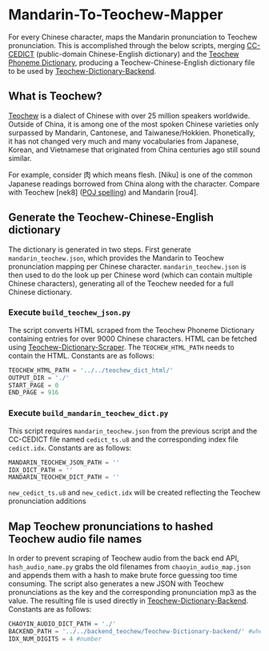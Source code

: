 # Mandarin-To-Teochew-Mapper
For every Chinese character, maps the Mandarin pronunciation to Teochew pronunciation. 
This is accomplished through the below scripts, merging 
[CC-CEDICT](https://cc-cedict.org) \(public-domain Chinese-English dictionary\) 
and the [Teochew Phoneme Dictionary](http://www.czyzd.com), producing a 
Teochew-Chinese-English dictionary file to be used by 
[Teochew-Dictionary-Backend](https://github.com/paulronla/teochew-dictionary-backend).

## What is Teochew?
[Teochew](https://en.wikipedia.org/wiki/Teochew_dialect) is a dialect of 
Chinese with over 25 million speakers worldwide. Outside of China, it is 
among one of the most spoken Chinese varieties only surpassed by 
Mandarin, Cantonese, and Taiwanese/Hokkien. Phonetically, it has not 
changed very much and many vocabularies from Japanese, Korean, and Vietnamese 
that originated from China centuries ago still sound similar.

For example, consider 肉 which means flesh. \[Niku\] is one of the common 
Japanese readings borrowed from China along with the character. Compare with 
Teochew \[nek8\] \([POJ spelling](https://en.wikipedia.org/wiki/Pe̍h-ōe-jī)\) 
and Mandarin \[rou4\].

## Generate the Teochew-Chinese-English dictionary
The dictionary is generated in two steps. First generate ```mandarin_teochew.json```, 
which provides the Mandarin to Teochew pronunciation mapping per Chinese character. 
```mandarin_teochew.json``` is then used to do the look up per Chinese word \(which 
can contain multiple Chinese characters\), generating all of the Teochew needed for a 
full Chinese dictionary.

### Execute ```build_teochew_json.py```
The script converts HTML scraped from the Teochew Phoneme Dictionary containing entries 
for over 9000 Chinese characters. HTML can be fetched using 
[Teochew-Dictionary-Scraper](https://github.com/paulronla/Teochew-Dictionary-Scraper). 
The ```TEOCHEW_HTML_PATH``` needs to contain the HTML. Constants are as follows:

```python
TEOCHEW_HTML_PATH = '../../teochew_dict_html/'
OUTPUT_DIR = './'
START_PAGE = 0
END_PAGE = 916
```

### Execute ```build_mandarin_teochew_dict.py```
This script requires ```mandarin_teochew.json``` from the previous script and the 
CC-CEDICT file named ```cedict_ts.u8``` and the corresponding index file 
```cedict.idx```. Constants are as follows:

```python
MANDARIN_TEOCHEW_JSON_PATH = ''
IDX_DICT_PATH = ''
MANDARIN_TEOCHEW_DICT_PATH = ''
```

```new_cedict_ts.u8``` and ```new_cedict.idx``` will be created reflecting the Teochew 
pronunciation additions

## Map Teochew pronunciations to hashed Teochew audio file names

In order to prevent scraping of Teochew audio from the back end API, ```hash_audio_name.py``` 
grabs the old filenames from ```chaoyin_audio_map.json``` and appends them with a hash to 
make brute force guessing too time consuming. The script also generates a new JSON with 
Teochew pronunciations as the key and the corresponding pronunciation mp3 as the value. The 
resulting file is used directly in 
[Teochew-Dictionary-Backend](https://github.com/paulronla/teochew-dictionary-backend). 
Constants are as follows:

```python
CHAOYIN_AUDIO_DICT_PATH = './'
BACKEND_PATH = '../../backend_teochew/Teochew-Dictionary-backend/' #where audio files are stored
IDX_NUM_DIGITS = 4 #number 
```